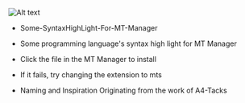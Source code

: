 ![Alt text](https://img.shields.io/badge/MT管理器-语法高亮文件-gold)

- Some-SyntaxHighLight-For-MT-Manager

- Some programming language's syntax high light for MT Manager

- Click the file in the MT Manager to install

- If it fails, try changing the extension to mts

- Naming and Inspiration Originating from the work of A4-Tacks
